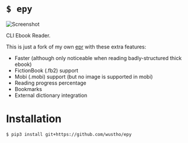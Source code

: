 # `$ epy`

![Screenshot](https://raw.githubusercontent.com/wustho/epy/master/screencast.gif)

CLI Ebook Reader.

This is just a fork of my own [epr](https://github.com/wustho/epr) with these extra features:

- Faster (although only noticeable when reading badly-structured thick ebook)
- FictionBook (.fb2) support
- Mobi (.mobi) support (but no image is supported in mobi)
- Reading progress percentage
- Bookmarks
- External dictionary integration

# Installation

```shell
$ pip3 install git+https://github.com/wustho/epy
```
